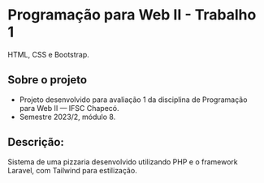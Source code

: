 # Programação para Web II - Trabalho 1
HTML, CSS e Bootstrap.

## Sobre o projeto 
- Projeto desenvolvido para avaliação 1 da disciplina de Programação para Web II — IFSC Chapecó.
- Semestre 2023/2, módulo 8.

## Descrição: 
Sistema de uma pizzaria desenvolvido utilizando PHP e o framework Laravel, com Tailwind para estilização.
